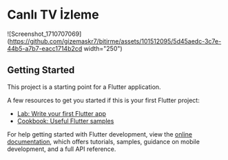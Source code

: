 # Canlı TV İzleme

![Screenshot_1710707069](https://github.com/gizemaskr7/bitirme/assets/101512095/5d45aedc-3c7e-44b5-a7b7-eacc1714b2cd width="250")


## Getting Started

This project is a starting point for a Flutter application.

A few resources to get you started if this is your first Flutter project:

- [Lab: Write your first Flutter app](https://docs.flutter.dev/get-started/codelab)
- [Cookbook: Useful Flutter samples](https://docs.flutter.dev/cookbook)

For help getting started with Flutter development, view the
[online documentation](https://docs.flutter.dev/), which offers tutorials,
samples, guidance on mobile development, and a full API reference.

